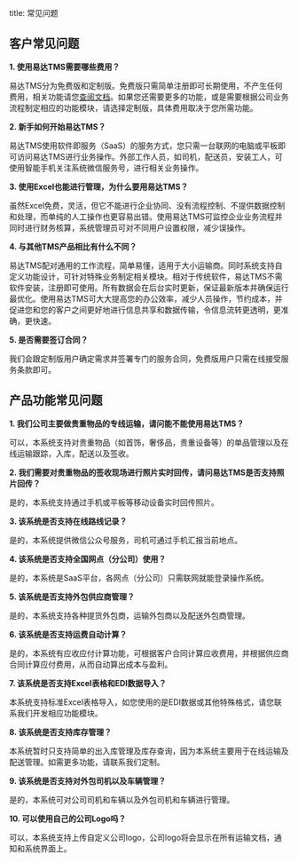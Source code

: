 title: 常见问题

客户常见问题
-------------------

**1. 使用易达TMS需要哪些费用？**

易达TMS分为免费版和定制版。免费版只需简单注册即可长期使用，不产生任何费用，相关功能请您[查阅文档](http://tms.eeda123.com/doc)。如果您还需要更多的功能，或是需要根据公司业务流程制定相应的功能模块，请选择定制版，具体费用取决于您所需功能。

**2. 新手如何开始易达TMS？**

易达TMS使用软件即服务（SaaS）的服务方式，您只需一台联网的电脑或平板即可访问易达TMS进行业务操作。外部工作人员，如司机，配送员，安装工人，可使用智能手机关注系统微信服务号，进行相关业务操作。

**3. 使用Excel也能进行管理，为什么要用易达TMS？**

虽然Excel免费，灵活，但它不能进行企业协同、没有流程控制、不提供数据控制和处理，而单纯的人工操作也更容易出错。使用易达TMS可监控企业业务流程并同时进行财务核算，系统管理员可对不同用户设置权限，减少误操作。

**4. 与其他TMS产品相比有什么不同？**

易达TMS配对通用的工作流程，简单易懂，适用于大小运输商。同时系统支持自定义功能设计，可针对特殊业务制定相关模块。相对于传统软件，易达TMS不需软件安装，注册即可使用。所有数据会在后台实时更新，保证最新版本并确保运行最优化。使用易达TMS可大大提高您的办公效率，减少人员操作，节约成本，并促进您和您的客户之间更好地进行信息共享和数据传输，令信息流转更透明，更准确，更快速。

**5. 是否需要签订合同？**

我们会跟定制版用户确定需求并签署专门的服务合同，免费版用户只需在线接受服务条款即可。

产品功能常见问题
-------------------

**1. 我们公司主要做贵重物品的专线运输，请问能不能使用易达TMS？**
   
可以，本系统支持对贵重物品（如首饰，奢侈品，贵重设备等）的单品管理以及在线运输跟踪，入库，配送以及签收。

**2. 我们需要对贵重物品的签收现场进行照片实时回传，请问易达TMS是否支持照片回传？**

是的，本系统支持通过手机或平板等移动设备实时回传照片。

**3. 该系统是否支持在线路线记录？**

是的，本系统提供微信公众号服务，司机可通过手机汇报当前地点。

**4. 该系统是否支持全国网点（分公司）使用？**

是的，本系统是SaaS平台，各网点（分公司）只需联网就能登录操作系统。

**5. 该系统是否支持外包供应商管理？**

是的，本系统支持各种提货外包商，运输外包商以及配送外包商管理。

**6. 该系统是否支持运费自动计算？**

是的，本系统有应收应付计算功能，可根据客户合同计算应收费用，并根据供应商合同计算应付费用，从而自动算出成本与盈利。

**7. 该系统是否支持Excel表格和EDI数据导入？**

本系统支持标准Excel表格导入，如您使用的是EDI数据或其他特殊格式，请您联系我们开发相应功能模块。

**8. 该系统是否支持库存管理？**

本系统暂时只支持简单的出入库管理及库存查询，因为本系统主要用于在线运输及配送管理。如需更多功能，请联系我们定制。

**9. 该系统是否支持对外包司机以及车辆管理？**

是的，本系统可对公司司机和车辆以及外包司机和车辆进行管理。


**10. 可以使用自己的公司Logo吗？**

可以，本系统支持上传自定义公司logo，公司logo将会显示在所有运输文档，通知和系统界面上。
